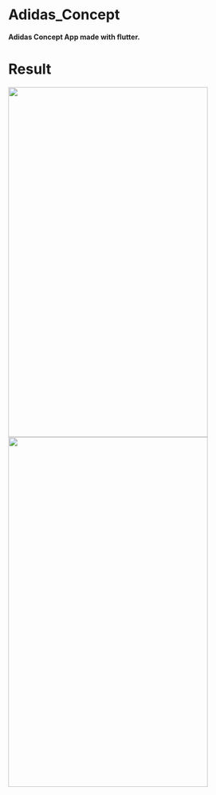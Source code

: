 # Adidas_Concept

**Adidas Concept App made with flutter.**


# Result
<img src="https://github.com/webianks/adidas-concept/blob/master/screens/1.jpg" align="left" height="700" width="400" >
<img src="https://github.com/webianks/adidas-concept/blob/master/screens/2.png" height="700" width="400" >
